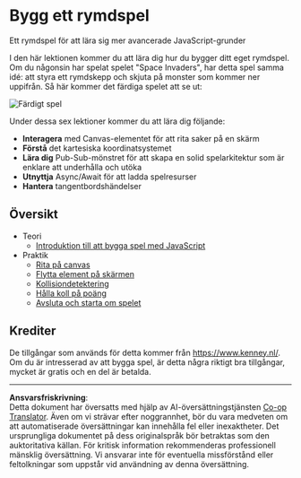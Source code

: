 <!--
CO_OP_TRANSLATOR_METADATA:
{
  "original_hash": "c40a698395ee5102715f7880bba3f2e7",
  "translation_date": "2025-08-26T21:52:23+00:00",
  "source_file": "6-space-game/README.md",
  "language_code": "sv"
}
-->
# Bygg ett rymdspel

Ett rymdspel för att lära sig mer avancerade JavaScript-grunder

I den här lektionen kommer du att lära dig hur du bygger ditt eget rymdspel. Om du någonsin har spelat spelet "Space Invaders", har detta spel samma idé: att styra ett rymdskepp och skjuta på monster som kommer ner uppifrån. Så här kommer det färdiga spelet att se ut:

![Färdigt spel](../../../6-space-game/images/pewpew.gif)

Under dessa sex lektioner kommer du att lära dig följande:

- **Interagera** med Canvas-elementet för att rita saker på en skärm
- **Förstå** det kartesiska koordinatsystemet
- **Lära dig** Pub-Sub-mönstret för att skapa en solid spelarkitektur som är enklare att underhålla och utöka
- **Utnyttja** Async/Await för att ladda spelresurser
- **Hantera** tangentbordshändelser

## Översikt

- Teori
   - [Introduktion till att bygga spel med JavaScript](1-introduction/README.md)
- Praktik
   - [Rita på canvas](2-drawing-to-canvas/README.md)
   - [Flytta element på skärmen](3-moving-elements-around/README.md)
   - [Kollisiondetektering](4-collision-detection/README.md)
   - [Hålla koll på poäng](5-keeping-score/README.md)
   - [Avsluta och starta om spelet](6-end-condition/README.md)

## Krediter

De tillgångar som används för detta kommer från https://www.kenney.nl/.  
Om du är intresserad av att bygga spel, är detta några riktigt bra tillgångar, mycket är gratis och en del är betalda.

---

**Ansvarsfriskrivning**:  
Detta dokument har översatts med hjälp av AI-översättningstjänsten [Co-op Translator](https://github.com/Azure/co-op-translator). Även om vi strävar efter noggrannhet, bör du vara medveten om att automatiserade översättningar kan innehålla fel eller inexaktheter. Det ursprungliga dokumentet på dess originalspråk bör betraktas som den auktoritativa källan. För kritisk information rekommenderas professionell mänsklig översättning. Vi ansvarar inte för eventuella missförstånd eller feltolkningar som uppstår vid användning av denna översättning.